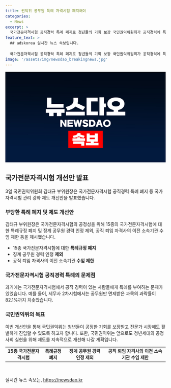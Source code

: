 ```yaml
---
title: 권익위 공무원 특례 자격시험 폐지해야
categories:
  - News
excerpt: >
  국가전문자격시험 공직경력 특례 폐지로 청년들의 기회 보장 국민권익위원회가 공직경력에 특혜를 주는 공직경력 특례를 폐지할 것을 권고하며, 법무사, 회계사 등 15종의 국가전문자격시험에 대한 특례규정 폐지 등 제도 개선안을 발표했다. 공직 특례로 과목 면제를 받은 공무원과의 불공정 경쟁 문제도 지적하며, 국민권익위는 공정한 기회를 보장하고 청년들의 전문가 시장 진입을 지원하기 위해 제도를 지속 개선할 것으로 밝혔다.
feature_text: >
  ## adskorea 실시간 뉴스 속보입니다.

  국가전문자격시험 공직경력 특례 폐지로 청년들의 기회 보장 국민권익위원회가 공직경력에 특혜를 주는 공직경력 특례를 폐지할 것을 권고하며, 법무사, 회계사 등 15종의 국가전문자격시험에 대한 특례규정 폐지 등 제도 개선안을 발표했다. 공직 특례로 과목 면제를 받은 공무원과의 불공정 경쟁 문제도 지적하며, 국민권익위는 공정한 기회를 보장하고 청년들의 전문가 시장 진입을 지원하기 위해 제도를 지속 개선할 것으로 밝혔다.
image: '/assets/img/newsdao_breakingnews.jpg'
---
```


<p><img src="/assets/img/newsdao_breakingnews.jpg" alt="adskorea 속보" /></p>

<h2 data-ke-size="size26">국가전문자격시험 개선안 발표</h2>

<p data-ke-size="size16">3일 국민권익위원회 김태규 부위원장은 국가전문자격시험 공직경력 특례 폐지 등 국가자격시험 관리 강화 제도 개선안을 발표했습니다.</p>

<h3>부당한 특례 폐지 및 제도 개선안</h3>

<p data-ke-size="size16">김태규 부위원장은 국가전문자격시험의 공정성을 위해 15종의 국가전문자격시험에 대한 특례규정 폐지 및 징계 공무원 경력 인정 제외, 공직 퇴임 자격사의 이전 소속기관 수임 제한 등을 제시했습니다.</p>

<ul>
    <li>15종 국가전문자격시험에 대한 <b>특례규정 폐지</b></li>
    <li>징계 공무원 경력 인정 <b>제외</b></li>
    <li>공직 퇴임 자격사의 이전 소속기관 <b>수임 제한</b></li>
</ul>

<h3>국가전문자격시험 공직경력 특례의 문제점</h3>

<p data-ke-size="size16">과거에는 국가전문자격시험에서 공직 경력이 있는 사람들에게 특례를 부여하는 문제가 있었습니다. 예를 들어, 세무사 2차시험에서는 공무원만 면제받은 과목의 과락률이 82.1%까지 치솟았습니다.</p>

<h3>국민권익위의 목표</h3>

<p data-ke-size="size16">이번 개선안을 통해 국민권익위는 청년들이 공정한 기회를 보장받고 전문가 시장에도 활발하게 진입할 수 있도록 하고자 합니다. 또한, 국민권익위는 앞으로도 청년세대의 공정사회 실현을 위해 제도를 지속적으로 개선해 나갈 계획입니다.</p>

<table>
    <tr>
        <td style="text-align: center; height: 17px;"><b>15종 국가전문자격시험</b></td>
        <td style="text-align: center; height: 17px;"><b>특례규정 폐지</b></td>
        <td style="text-align: center; height: 17px;"><b>징계 공무원 경력 인정 제외</b></td>
        <td style="text-align: center; height: 17px;"><b>공직 퇴임 자격사의 이전 소속기관 수임 제한</b></td>
    </tr>
</table>

<p data-ke-size="size16">&nbsp;</p>
실시간 뉴스 속보는, <a href="https://newsdao.kr" rel="dofollow">https://newsdao.kr</a>


